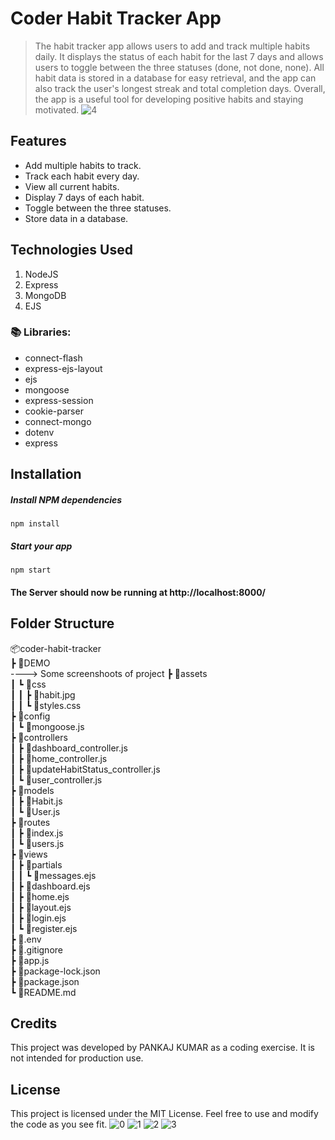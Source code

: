 # Coder Habit Tracker App
> The habit tracker app allows users to add and track multiple habits daily. It displays the status of each habit for the last 7 days and allows users to toggle between the three statuses (done, not done, none). All habit data is stored in a database for easy retrieval, and the app can also track the user's longest streak and total completion days. Overall, the app is a useful tool for developing positive habits and staying motivated.
![4](https://github.com/erpankajk4/Coder_Habit_Tracker/assets/118353291/c0e1831a-186e-4104-9d37-6349db24aa5d)

## Features 
- Add multiple habits to track.
- Track each habit every day.
- View all current habits.
- Display 7 days of each habit.
- Toggle between the three statuses.
- Store data in a database.

## Technologies Used
1.  NodeJS
2.  Express
3.  MongoDB
4.  EJS

### 📚 Libraries:
- connect-flash
- express-ejs-layout
- ejs
- mongoose
- express-session
- cookie-parser
- connect-mongo
- dotenv
- express

## Installation

##### Install NPM dependencies

`npm install`

##### Start your app

`npm start`

#### The Server should now be running at http://localhost:8000/

## Folder Structure
📦coder-habit-tracker<br>
 ┣ 📂DEMO<br> ----> Some screenshoots of project
 ┣ 📂assets<br>
 ┃ ┗ 📂css<br>
 ┃ ┃ ┣ 📜habit.jpg<br>
 ┃ ┃ ┗ 📜styles.css<br>
 ┣ 📂config<br>
 ┃ ┗ 📜mongoose.js<br>
 ┣ 📂controllers<br>
 ┃ ┣ 📜dashboard_controller.js<br>
 ┃ ┣ 📜home_controller.js<br>
 ┃ ┣ 📜updateHabitStatus_controller.js<br>
 ┃ ┗ 📜user_controller.js<br>
 ┣ 📂models<br>
 ┃ ┣ 📜Habit.js<br>
 ┃ ┗ 📜User.js<br>
 ┣ 📂routes<br>
 ┃ ┣ 📜index.js<br>
 ┃ ┗ 📜users.js<br>
 ┣ 📂views<br>
 ┃ ┣ 📂partials<br>
 ┃ ┃ ┗ 📜messages.ejs<br>
 ┃ ┣ 📜dashboard.ejs<br>
 ┃ ┣ 📜home.ejs<br>
 ┃ ┣ 📜layout.ejs<br>
 ┃ ┣ 📜login.ejs<br>
 ┃ ┗ 📜register.ejs<br>
 ┣ 📜.env<br>
 ┣ 📜.gitignore<br>
 ┣ 📜app.js<br>
 ┣ 📜package-lock.json<br>
 ┣ 📜package.json<br>
 ┗ 📜README.md<br>

## Credits
This project was developed by PANKAJ KUMAR as a coding exercise. It is not intended for production use.

## License
This project is licensed under the MIT License. Feel free to use and modify the code as you see fit.
![0](https://github.com/erpankajk4/Coder_Habit_Tracker/assets/118353291/392d91c0-ec42-4acb-be8e-8c51e4716434)
![1](https://github.com/erpankajk4/Coder_Habit_Tracker/assets/118353291/7585b4ff-e21d-4f98-93f8-5b460efea870)
![2](https://github.com/erpankajk4/Coder_Habit_Tracker/assets/118353291/e11ffc1a-097e-4356-b921-bf17c596c984)
![3](https://github.com/erpankajk4/Coder_Habit_Tracker/assets/118353291/2425c0cc-fe2f-46f4-9e06-c92b26b93cb9)

